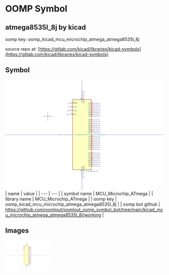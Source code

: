 # OOMP Symbol  
## atmega8535l_8j  by kicad  
  
oomp key: oomp_kicad_mcu_microchip_atmega_atmega8535l_8j  
  
source repo at: [https://gitlab.com/kicad/libraries/kicad-symbols](https://gitlab.com/kicad/libraries/kicad-symbols)  
## Symbol  
  
[![working.png](working_600.png)](working.png)  
| name | value | 
| --- | --- | 
| symbol name | MCU_Microchip_ATmega | 
| library name | MCU_Microchip_ATmega | 
| oomp key | oomp_kicad_mcu_microchip_atmega_atmega8535l_8j | 
| oomp bot github | https://github.com/oomlout/oomlout_oomp_symbol_bot/tree/main/kicad_mcu_microchip_atmega_atmega8535l_8j/working | 
## Images  
  
[![working.png](working_140.png)](working.png)  
